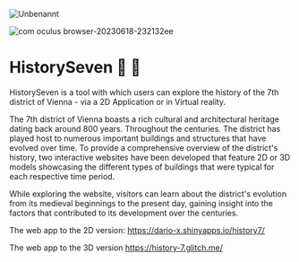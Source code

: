 ![Unbenannt](https://user-images.githubusercontent.com/75636666/235879079-2aed894e-6573-4670-9d05-187befa12e70.PNG)

![com oculus browser-20230618-232132ee](https://github.com/dario-x/history_seven/assets/75636666/c82f9736-85b6-4b5b-a72f-42a52f19fa15)



# HistorySeven 🔎 📜

HistorySeven is a tool with which users can explore the history of the 7th district of Vienna - via a 2D Application or in Virtual reality. 

The 7th district of Vienna boasts a rich cultural and architectural heritage dating back around 800 years. Throughout the centuries. The district has played host to numerous important buildings and structures that have evolved over time. To provide a comprehensive overview of the district's history, two interactive websites have been developed that feature 2D or 3D models showcasing the different types of buildings that were typical for each respective time period.

While exploring the website, visitors can learn about the district's evolution from its medieval beginnings to the present day, gaining insight into the factors that contributed to its development over the centuries.

The web app to the 2D version:
https://dario-x.shinyapps.io/history7/

The web app to the 3D version
https://history-7.glitch.me/



